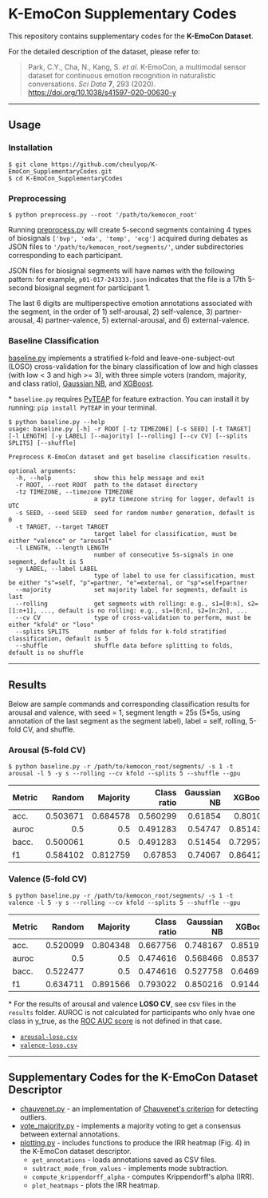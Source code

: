 # K-EmoCon Supplementary Codes

<!-- [![DOI](https://zenodo.org/badge/DOI/10.5281/zenodo.3931963.svg)](https://doi.org/10.5281/zenodo.3931963) -->
This repository contains supplementary codes for the **K-EmoCon Dataset**.

For the detailed description of the dataset, please refer to:
> Park, C.Y., Cha, N., Kang, S. *et al.* K-EmoCon, a multimodal sensor dataset for continuous emotion recognition in naturalistic conversations. *Sci Data* **7**, 293 (2020). https://doi.org/10.1038/s41597-020-00630-y
---

## Usage
### Installation
```console
$ git clone https://github.com/cheulyop/K-EmoCon_SupplementaryCodes.git
$ cd K-EmoCon_SupplementaryCodes
```

### Preprocessing
```console
$ python preprocess.py --root '/path/to/kemocon_root'
```
Running [preprocess.py](https://github.com/cheulyop/K-EmoCon_SupplementaryCodes/blob/master/preprocess.py) will create 5-second segments containing 4 types of biosignals `['bvp', 'eda', 'temp', 'ecg']` acquired during debates as JSON files to `'/path/to/kemocon_root/segments/'`, under subdirectories corresponding to each participant.

JSON files for biosignal segments will have names with the following pattern: for example, `p01-017-243333.json` indicates that the file is a 17th 5-second biosignal segment for participant 1.

The last 6 digits are multiperspective emotion annotations associated with the segment, in the order of 1) self-arousal, 2) self-valence, 3) partner-arousal, 4) partner-valence, 5) external-arousal, and 6) external-valence.

### Baseline Classification
[baseline.py](https://github.com/cheulyop/K-EmoCon_SupplementaryCodes/blob/master/baseline.py) implements a stratified k-fold and leave-one-subject-out (LOSO) cross-validation for the binary classification of low and high classes (with low < 3 and high >= 3), with three simple voters (random, majority, and class ratio), [Gaussian NB](https://scikit-learn.org/stable/modules/generated/sklearn.naive_bayes.GaussianNB.html#sklearn-naive-bayes-gaussiannb), and [XGBoost](https://github.com/dmlc/xgboost).

\* `baseline.py` requires [PyTEAP](https://pypi.org/project/PyTEAP/) for feature extraction. You can install it by running: `pip install PyTEAP` in your terminal.

```console
$ python baseline.py --help
usage: baseline.py [-h] -r ROOT [-tz TIMEZONE] [-s SEED] [-t TARGET] [-l LENGTH] [-y LABEL] [--majority] [--rolling] [--cv CV] [--splits SPLITS] [--shuffle]

Preprocess K-EmoCon dataset and get baseline classification results.

optional arguments:
  -h, --help            show this help message and exit
  -r ROOT, --root ROOT  path to the dataset directory
  -tz TIMEZONE, --timezone TIMEZONE
                        a pytz timezone string for logger, default is UTC
  -s SEED, --seed SEED  seed for random number generation, default is 0
  -t TARGET, --target TARGET
                        target label for classification, must be either "valence" or "arousal"
  -l LENGTH, --length LENGTH
                        number of consecutive 5s-signals in one segment, default is 5
  -y LABEL, --label LABEL
                        type of label to use for classification, must be either "s"=self, "p"=partner, "e"=external, or "sp"=self+partner
  --majority            set majority label for segments, default is last
  --rolling             get segments with rolling: e.g., s1=[0:n], s2=[1:n+1], ..., default is no rolling: e.g., s1=[0:n], s2=[n:2n], ...
  --cv CV               type of cross-validation to perform, must be either "kfold" or "loso"
  --splits SPLITS       number of folds for k-fold stratified classification, default is 5
  --shuffle             shuffle data before splitting to folds, default is no shuffle
```
---

## Results

Below are sample commands and corresponding classification results for arousal and valence, with seed = 1, segment length = 25s (5*5s, using annotation of the last segment as the segment label), label = self, rolling, 5-fold CV, and shuffle.

### Arousal (5-fold CV)

```console
$ python baseline.py -r /path/to/kemocon_root/segments/ -s 1 -t arousal -l 5 -y s --rolling --cv kfold --splits 5 --shuffle --gpu
```
| Metric   |   Random |   Majority |   Class ratio |   Gaussian NB |   XGBoost |
|:---------|---------:|-----------:|--------------:|--------------:|----------:|
| acc.     | 0.503671 |   0.684578 |      0.560299 |       0.61854 |  0.80108  |
| auroc    | 0.5      |   0.5      |      0.491283 |       0.54747 |  0.851438 |
| bacc.    | 0.500061 |   0.5      |      0.491283 |       0.51454 |  0.729572 |
| f1       | 0.584102 |   0.812759 |      0.67853  |       0.74067 |  0.864128 |

### Valence (5-fold CV)

```console
$ python baseline.py -r /path/to/kemocon_root/segments/ -s 1 -t valence -l 5 -y s --rolling --cv kfold --splits 5 --shuffle --gpu
```
| Metric   |   Random |   Majority |   Class ratio |   Gaussian NB |   XGBoost |
|:---------|---------:|-----------:|--------------:|--------------:|----------:|
| acc.     | 0.520099 |   0.804348 |      0.667756 |      0.748167 |  0.851923 |
| auroc    | 0.5      |   0.5      |      0.474616 |      0.568466 |  0.853776 |
| bacc.    | 0.522477 |   0.5      |      0.474616 |      0.527758 |  0.646984 |
| f1       | 0.634711 |   0.891566 |      0.793022 |      0.850216 |  0.914462 |

\* For the results of arousal and valence **LOSO CV**, see csv files in the `results` folder. AUROC is not calculated for participants who only hvae one class in y_true, as the [ROC AUC score](https://scikit-learn.org/stable/modules/generated/sklearn.metrics.roc_auc_score.html#sklearn.metrics.roc_auc_score) is not defined in that case.

* [`arousal-loso.csv`](https://github.com/cheulyop/K-EmoCon_SupplementaryCodes/blob/master/results/arousal-loso.csv)
* [`valence-loso.csv`](https://github.com/cheulyop/K-EmoCon_SupplementaryCodes/blob/master/results/valence-loso.csv)
---

## Supplementary Codes for the K-EmoCon Dataset Descriptor
* [chauvenet.py](https://github.com/Kaist-ICLab/K-EmoCon_SupplementaryCodes/blob/master/chauvenet.py) - an implementation of [Chauvenet's criterion](https://en.wikipedia.org/wiki/Chauvenet%27s_criterion) for detecting outliers.
* [vote_majority.py](https://github.com/Kaist-ICLab/K-EmoCon_SupplementaryCodes/blob/master/vote_majority.py) - implements a majority voting to get a consensus between external annotations.
* [plotting.py](https://github.com/cheulyop/K-EmoCon_SupplementaryCodes/blob/master/utils/plotting.py) - includes functions to produce the IRR heatmap (Fig. 4) in the K-EmoCon dataset descriptor.
  * `get_annotations` - loads annotations saved as CSV files.
  * `subtract_mode_from_values` - implements mode subtraction.
  * `compute_krippendorff_alpha` - computes Krippendorff's alpha (IRR).
  * `plot_heatmaps` - plots the IRR heatmap.
